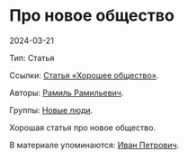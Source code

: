 # Про новое общество

2024-03-21

Тип: Статья

Ссылки: [Статья «Хорошее общество»](https://example.com/nova).

Авторы: [Рамиль Рамильевич](da78eb86-f63f-4688-9378-5a88e70f6791.md).

Группы: [Новые люди](857a3a74-59e1-40a2-ad90-56a21c7edc42.md).

Хорошая статья про новое общество.

В материале упоминаются: [Иван Петрович](faa8829a-e709-472f-b70b-abf1564daeec.md).
